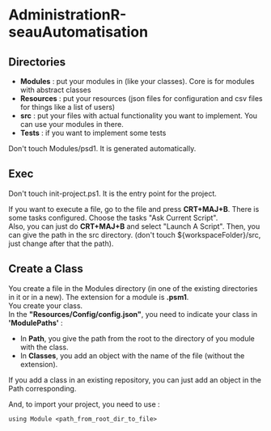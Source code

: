 # AdministrationR-seauAutomatisation

## Directories

- __Modules__ : put your modules in (like your classes). Core is for modules with abstract classes
- __Resources__ : put your resources (json files for configuration and csv files for things like a list of users)
- __src__ : put your files with actual functionality you want to implement. You can use your modules in there.
- __Tests__ : if you want to implement some tests

Don't touch Modules/psd1. It is generated automatically.


## Exec

Don't touch init-project.ps1. It is the entry point for the project.

If you want to execute a file, go to the file and press __CRT+MAJ+B__. There is some tasks configured. Choose the tasks "Ask Current Script".  
Also, you can just do __CRT+MAJ+B__ and select "Launch A Script". Then, you can give the path in the src directory. (don't touch ${workspaceFolder}/src, just change after that the path).


## Create a Class

You create a file in the Modules directory (in one of the existing directories in it or in a new). The extension for a module is __.psm1__.    
You create your class.  
In the __"Resources/Config/config.json"__, you need to indicate your class in __'ModulePaths'__ :
- In __Path__, you give the path from the root to the directory of you module with the class.
- In __Classes__, you add an object with the name of the file (without the extension).

If you add a class in an existing repository, you can just add an object in the Path corresponding.

And, to import your project, you need to use :
```
using Module <path_from_root_dir_to_file>
```
